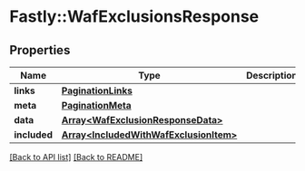 # Fastly::WafExclusionsResponse

## Properties

| Name | Type | Description | Notes |
| ---- | ---- | ----------- | ----- |
| **links** | [**PaginationLinks**](PaginationLinks.md) |  | [optional] |
| **meta** | [**PaginationMeta**](PaginationMeta.md) |  | [optional] |
| **data** | [**Array&lt;WafExclusionResponseData&gt;**](WafExclusionResponseData.md) |  | [optional] |
| **included** | [**Array&lt;IncludedWithWafExclusionItem&gt;**](IncludedWithWafExclusionItem.md) |  | [optional] |

[[Back to API list]](../../README.md#endpoints) [[Back to README]](../../README.md)

